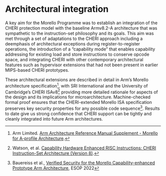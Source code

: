 # Architectural integration

A key aim for the Morello Programme was to establish an integration of the
CHERI protection model with the baseline Armv8.2-A architecture that was
sympathetic to the instruction-set philosophy and its goals.
This aim was met through a set of adaptations to the CHERI approach including
a deemphasis of architectural exceptions during register-to-register
operations, the introduction of a “capability mode” that enables capability
addressing for existing load and store instructions to conserve opcode space,
and integrating CHERI with other contemporary architectural features such as
hypervisor extensions that had not been present in earlier MIPS-based CHERI
prototypes.

These architectural extensions are described in detail in Arm’s Morello
architecture specification[^1], with SRI International and the University of
Cambridge’s CHERI ISAv8[^2] providing more detailed rationale for aspects of
the design and its implications for microarchitecture.
Machine-checked formal proof ensures that the CHERI-extended Morello ISA
specification preserves key security properties for any possible code
sequence[^3]. Results to date give us strong confidence that CHERI support can
be tightly and cleanly integrated into future Arm architectures.

[^1]: Arm Limited. [Arm Architecture Reference Manual Supplement - Morello
  for A-profile
  Architecture](https://developer.arm.com/documentation/ddi0606/latest).

[^2]: Watson, et al. [Capability Hardware Enhanced RISC Instructions: CHERI
  Instruction-Set Architecture (Version
  8)](https://www.cl.cam.ac.uk/techreports/UCAM-CL-TR-951.pdf).

[^3]: Bauereiss et al., [Verified Security for the Morello Capability-enhanced
  Prototype Arm
  Architecture](http://www.cl.cam.ac.uk/~pes20/morello-proofs-esop2022.pdf),
  ESOP 2022
